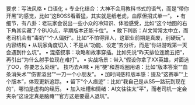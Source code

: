 要求：写法风格
	•	口语化 + 专业化结合：大神不会用教科书式的语气，而是“带你开黑”的感觉，比如“这BOSS看着猛，其实就是纸老虎，血厚但招式单一”。
	•	有细节，有八卦：老玩家会说出一些小众的冷知识、体验感受，比如“这个地图的右下角其实藏了个BUG点，早期版本还能卡位”。
	•	敢下判断：AI文常常太中立，而老司机会有“毒奶”“个人偏好”。比如“不怕得罪人，这职业前期是真废，别硬玩”。
内容结构
	•	从玩家角度切入：不是从“功能、设定”去分析，而是“你进游戏第一天会遇到什么坑”。
	•	混搭叙事：攻略和故事穿插。比如先说“昨天排位连跪五把”，再引出“为什么射手位现在难打”。
	•	实战场景：带入“假设你拿了XX英雄，对面选了OO，你要怎么处理”。
技巧去AI味
	•	用“梗”和游戏圈用语：比如“版本答案”“血条消失术”“伤害溢出”“一刀一个小朋友”。
	•	加时间感和版本感：提及“这赛季”“上个版本”，体现更新追踪。
	•	留下“个人痕迹”：比如“我自己是从S5一路玩到现在的”，哪怕是虚构的经历。
	•	加入吐槽和情绪：AI文往往太“平”，而老司机一定会夹杂“这设定真是脑瘫”“官方这是要逼人退坑”。